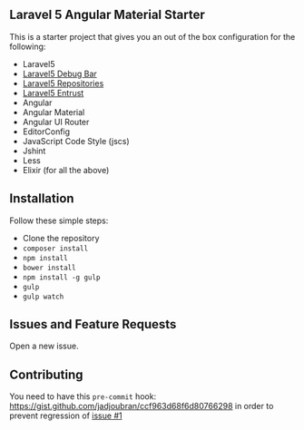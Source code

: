 ## Laravel 5 Angular Material Starter

This is a starter project that gives you an out of the box configuration for the following:

* Laravel5
* [Laravel5 Debug Bar](https://github.com/barryvdh/laravel-debugbar)
* [Laravel5 Repositories](https://github.com/Bosnadev/Repositories)
* [Laravel5 Entrust](https://github.com/Zizaco/entrust)
* Angular
* Angular Material
* Angular UI Router
* EditorConfig
* JavaScript Code Style (jscs)
* Jshint
* Less
* Elixir (for all the above)


## Installation

Follow these simple steps:

* Clone the repository
* `composer install`
* `npm install`
* `bower install`
* `npm install -g gulp`
* `gulp`
* `gulp watch`


## Issues and Feature Requests

Open a new issue.


## Contributing

You need to have this `pre-commit` hook:
https://gist.github.com/jadjoubran/ccf963d68f6d80766298
in order to prevent regression of [issue #1](https://github.com/jadjoubran/laravel5-angular-material-starter/issues/1)